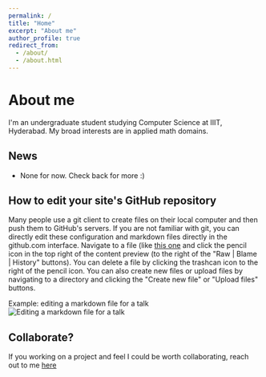 ```yaml
---
permalink: /
title: "Home"
excerpt: "About me"
author_profile: true
redirect_from: 
  - /about/
  - /about.html
---
```


About me
======
I'm an undergraduate student studying Computer Science at IIIT, Hyderabad. My broad interests are in applied math domains. 


News
------
* None for now. Check back for more :) 

How to edit your site's GitHub repository
------
Many people use a git client to create files on their local computer and then push them to GitHub's servers. If you are not familiar with git, you can directly edit these configuration and markdown files directly in the github.com interface. Navigate to a file (like [this one](https://github.com/academicpages/academicpages.github.io/blob/master/_talks/2012-03-01-talk-1.md) and click the pencil icon in the top right of the content preview (to the right of the "Raw | Blame | History" buttons). You can delete a file by clicking the trashcan icon to the right of the pencil icon. You can also create new files or upload files by navigating to a directory and clicking the "Create new file" or "Upload files" buttons. 

Example: editing a markdown file for a talk
![Editing a markdown file for a talk](/images/editing-talk.png)

Collaborate?
------
If you working on a project and feel I could be worth collaborating, reach out to me [here](mailto:nikchandak1+collab@gmail.com)

